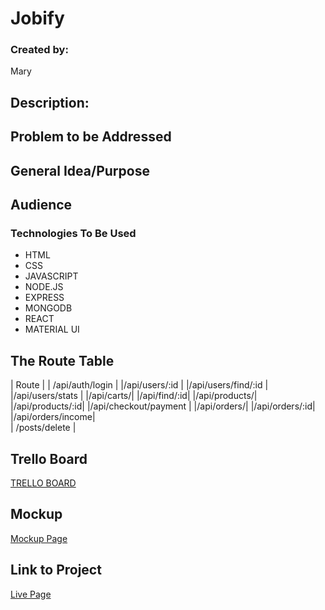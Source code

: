 # Jobify

### Created by:

Mary

## Description:



## Problem to be Addressed



## General Idea/Purpose



## Audience



### Technologies To Be Used

- HTML
- CSS
- JAVASCRIPT
- NODE.JS
- EXPRESS
- MONGODB
- REACT
- MATERIAL UI



## The Route Table
| Route | 
| /api/auth/login |
|/api/users/:id |
|/api/users/find/:id |
|/api/users/stats |
|/api/carts/|
|/api/find/:id|
|/api/products/|
|/api/products/:id|
|/api/checkout/payment |
|/api/orders/|
|/api/orders/:id|
|/api/orders/income|  
| /posts/delete | 


## Trello Board

[TRELLO BOARD](https://trello.com/b/zLsf93tX/ecommerce-app)

## Mockup
[Mockup Page](https://i.imgur.com/Ii6dlzR.png)


## Link to Project

[Live Page](https://goalapp.netlify.app/)